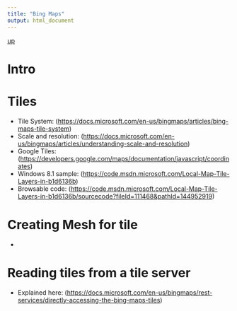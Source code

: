 ```yaml
---
title: "Bing Maps"
output: html_document
---
```

[up](https://mikewise2718.github.io/markdowndocs/)

# Intro

# Tiles
- Tile System: (https://docs.microsoft.com/en-us/bingmaps/articles/bing-maps-tile-system)
- Scale and resolution: (https://docs.microsoft.com/en-us/bingmaps/articles/understanding-scale-and-resolution)
- Google Tiles: (https://developers.google.com/maps/documentation/javascript/coordinates)
- Windows 8.1 sample: (https://code.msdn.microsoft.com/Local-Map-Tile-Layers-in-b1d6136b)
- Browsable code: (https://code.msdn.microsoft.com/Local-Map-Tile-Layers-in-b1d6136b/sourcecode?fileId=111468&pathId=144952919)


# Creating Mesh for tile
- 


# Reading tiles from a tile server
- Explained here: (https://docs.microsoft.com/en-us/bingmaps/rest-services/directly-accessing-the-bing-maps-tiles)